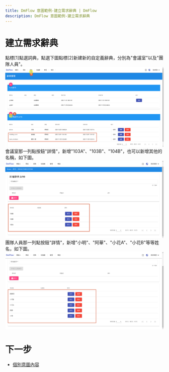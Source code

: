 ```yaml
---
title: DmFlow 意圖範例-建立需求辭典 | DmFlow
description: DmFlow 意圖範例-建立需求辭典
---
```


# 建立需求辭典
點標[1]點選詞典，點選下圖點標[2]新建新的自定義辭典，分別為"會議室"以及"團隊人員"。
![DmFlow 意圖範例-建立需求辭典](../../../../../../images/tw/intro-010.png "DmFlow 意圖範例-建立需求辭典")
會議室那一列點按鈕"詳情"，新增"103A"、"103B"、"104B"，也可以新增其他的名稱，如下圖。
![DmFlow 意圖範例-建立需求辭典](../../../../../../images/tw/intro-011.png "DmFlow 意圖範例-建立需求辭典")
團隊人員那一列點按鈕"詳情"，新增"小明"、"阿華"、"小花A"、"小花B"等等姓名，如下圖。
![DmFlow 意圖範例-建立需求辭典](../../../../../../images/tw/intro-012.png "DmFlow 意圖範例-建立需求辭典")
# 下一步
- [個別意圖內容](../../tutorials/intro/distinct-content.html)
